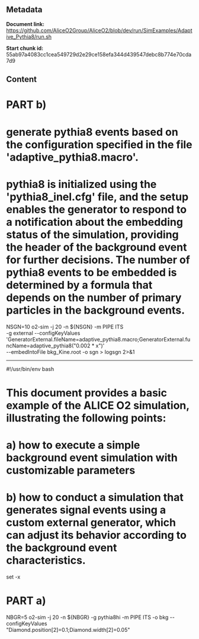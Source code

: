 ## Metadata

**Document link:** https://github.com/AliceO2Group/AliceO2/blob/dev/run/SimExamples/Adaptive_Pythia8/run.sh

**Start chunk id:** 55ab97a4083cc1cea549729d2e29ce158efa344d439547debc8b774e70cda7d9

## Content

# PART b)
# generate pythia8 events based on the configuration specified in the file 'adaptive_pythia8.macro'.
# pythia8 is initialized using the 'pythia8_inel.cfg' file, and the setup enables the generator to respond to a notification about the embedding status of the simulation, providing the header of the background event for further decisions. The number of pythia8 events to be embedded is determined by a formula that depends on the number of primary particles in the background events.
NSGN=10
o2-sim -j 20 -n ${NSGN} -m PIPE ITS \
       -g external --configKeyValues 'GeneratorExternal.fileName=adaptive_pythia8.macro;GeneratorExternal.funcName=adaptive_pythia8("0.002 * x")' \
       --embedIntoFile bkg_Kine.root -o sgn > logsgn 2>&1

---

#!/usr/bin/env bash
#
# This document provides a basic example of the ALICE O2 simulation, illustrating the following points:

# a) how to execute a simple background event simulation with customizable parameters
# b) how to conduct a simulation that generates signal events using a custom external generator, which can adjust its behavior according to the background event characteristics.

set -x

# PART a)
NBGR=5
o2-sim -j 20 -n ${NBGR} -g pythia8hi -m PIPE ITS -o bkg --configKeyValues \
       "Diamond.position[2]=0.1;Diamond.width[2]=0.05"